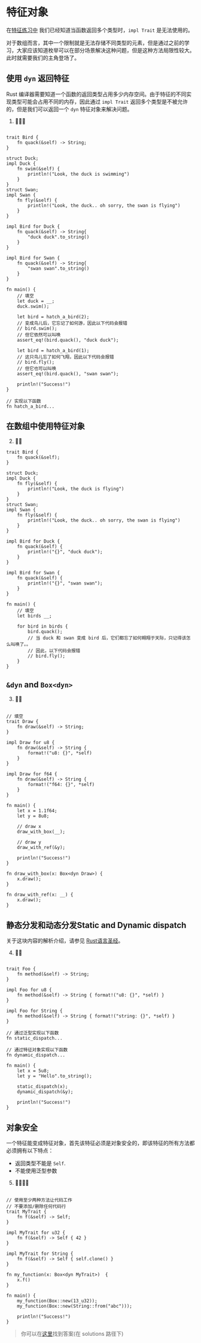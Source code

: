 # 特征对象
在[特征练习中](https://practice-zh.course.rs/generics-traits/traits.html#returning-types-that-implement-traits) 我们已经知道当函数返回多个类型时，`impl Trait` 是无法使用的。

对于数组而言，其中一个限制就是无法存储不同类型的元素，但是通过之前的学习，大家应该知道枚举可以在部分场景解决这种问题，但是这种方法局限性较大。此时就需要我们的主角登场了。

## 使用 `dyn` 返回特征
Rust 编译器需要知道一个函数的返回类型占用多少内存空间。由于特征的不同实现类型可能会占用不同的内存，因此通过 `impl Trait` 返回多个类型是不被允许的，但是我们可以返回一个 `dyn` 特征对象来解决问题。


1. 🌟🌟🌟
```rust,editable

trait Bird {
    fn quack(&self) -> String;
}

struct Duck;
impl Duck {
    fn swim(&self) {
        println!("Look, the duck is swimming")
    }
}
struct Swan;
impl Swan {
    fn fly(&self) {
        println!("Look, the duck.. oh sorry, the swan is flying")
    }
}

impl Bird for Duck {
    fn quack(&self) -> String{
        "duck duck".to_string()
    }
}

impl Bird for Swan {
    fn quack(&self) -> String{
        "swan swan".to_string()
    }
}

fn main() {
    // 填空
    let duck = __;
    duck.swim();

    let bird = hatch_a_bird(2);
    // 变成鸟儿后，它忘记了如何游，因此以下代码会报错
    // bird.swim();
    // 但它依然可以叫唤
    assert_eq!(bird.quack(), "duck duck");

    let bird = hatch_a_bird(1);
    // 这只鸟儿忘了如何飞翔，因此以下代码会报错
    // bird.fly();
    // 但它也可以叫唤
    assert_eq!(bird.quack(), "swan swan");

    println!("Success!")
}   

// 实现以下函数
fn hatch_a_bird...

```
## 在数组中使用特征对象
2. 🌟🌟
```rust,editable 
trait Bird {
    fn quack(&self);
}

struct Duck;
impl Duck {
    fn fly(&self) {
        println!("Look, the duck is flying")
    }
}
struct Swan;
impl Swan {
    fn fly(&self) {
        println!("Look, the duck.. oh sorry, the swan is flying")
    }
}

impl Bird for Duck {
    fn quack(&self) {
        println!("{}", "duck duck");
    }
}

impl Bird for Swan {
    fn quack(&self) {
        println!("{}", "swan swan");
    }
}

fn main() {
    // 填空
    let birds __;

    for bird in birds {
        bird.quack();
        // 当 duck 和 swan 变成 bird 后，它们都忘了如何翱翔于天际，只记得该怎么叫唤了。。
        // 因此，以下代码会报错
        // bird.fly();
    }
}
```


## `&dyn` and `Box<dyn>`

3. 🌟🌟
```rust,editable

// 填空
trait Draw {
    fn draw(&self) -> String;
}

impl Draw for u8 {
    fn draw(&self) -> String {
        format!("u8: {}", *self)
    }
}

impl Draw for f64 {
    fn draw(&self) -> String {
        format!("f64: {}", *self)
    }
}

fn main() {
    let x = 1.1f64;
    let y = 8u8;

    // draw x
    draw_with_box(__);

    // draw y
    draw_with_ref(&y);

    println!("Success!")
}

fn draw_with_box(x: Box<dyn Draw>) {
    x.draw();
}

fn draw_with_ref(x: __) {
    x.draw();
}
```

## 静态分发和动态分发Static and Dynamic dispatch
关于这块内容的解析介绍，请参见 [Rust语言圣经](https://course.rs/basic/trait/trait-object.html#特征对象的动态分发)。

4. 🌟🌟
```rust,editable

trait Foo {
    fn method(&self) -> String;
}

impl Foo for u8 {
    fn method(&self) -> String { format!("u8: {}", *self) }
}

impl Foo for String {
    fn method(&self) -> String { format!("string: {}", *self) }
}

// 通过泛型实现以下函数
fn static_dispatch...

// 通过特征对象实现以下函数
fn dynamic_dispatch...

fn main() {
    let x = 5u8;
    let y = "Hello".to_string();

    static_dispatch(x);
    dynamic_dispatch(&y);

    println!("Success!")
}
```

## 对象安全
一个特征能变成特征对象，首先该特征必须是对象安全的，即该特征的所有方法都必须拥有以下特点：

- 返回类型不能是 `Self`.
- 不能使用泛型参数

5. 🌟🌟🌟🌟
```rust,editable

// 使用至少两种方法让代码工作
// 不要添加/删除任何代码行
trait MyTrait {
    fn f(&self) -> Self;
}

impl MyTrait for u32 {
    fn f(&self) -> Self { 42 }
}

impl MyTrait for String {
    fn f(&self) -> Self { self.clone() }
}

fn my_function(x: Box<dyn MyTrait>)  {
    x.f()
}

fn main() {
    my_function(Box::new(13_u32));
    my_function(Box::new(String::from("abc")));

    println!("Success!")
}
```

> 你可以在[这里](https://github.com/sunface/rust-by-practice/blob/master/solutions/generics-traits/trait-object.md)找到答案(在 solutions 路径下) 